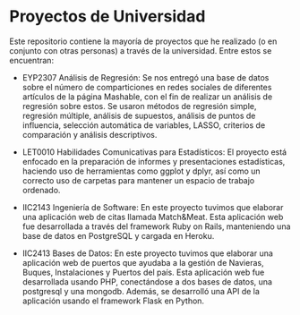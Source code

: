 # Proyectos de Universidad

Este repositorio contiene la mayoría de proyectos que he realizado (o en conjunto con otras personas) a través de la universidad. Entre estos se encuentran:

- EYP2307 Análisis de Regresión: Se nos entregó una base de datos sobre el número de comparticiones en redes sociales de diferentes artículos de la página Mashable, con el fin de realizar un análisis de regresión sobre estos. Se usaron métodos de regresión simple, regresión múltiple, análisis de supuestos, análisis de puntos de influencia, selección automática de variables, LASSO, criterios de comparación y análisis descriptivos.

- LET0010 Habilidades Comunicativas para Estadísticos: El proyecto está enfocado en la preparación de informes y presentaciones estadísticas, haciendo uso de herramientas como ggplot y dplyr, así como un correcto uso de carpetas para mantener un espacio de trabajo ordenado.

- IIC2143 Ingeniería de Software: En este proyecto tuvimos que elaborar una aplicación web de citas llamada Match&Meat. Esta aplicación web fue desarrollada a través del framework Ruby on Rails, manteniendo una base de datos en PostgreSQL y cargada en Heroku.

- IIC2413 Bases de Datos: En este proyecto tuvimos que elaborar una aplicación web de puertos que ayudaba a la gestión de Navieras, Buques, Instalaciones y Puertos del país. Esta aplicación web fue desarrollada usando PHP, conectándose a dos bases de datos, una postgresql y una mongodb. Además, se desarrolló una API de la aplicación usando el framework Flask en Python.
